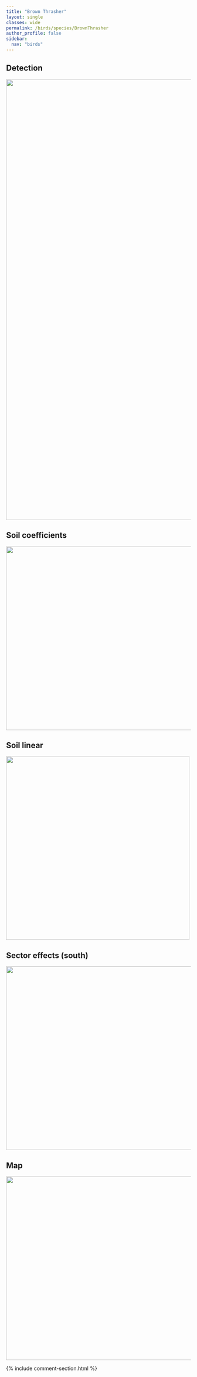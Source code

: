```yaml
---
title: "Brown Thrasher"
layout: single
classes: wide
permalink: /birds/species/BrownThrasher
author_profile: false
sidebar:
  nav: "birds"
---
```


<h2>Detection</h2>

<a href="https://drive.google.com/uc?export=view&id=1B3IXsKp_218hFRkFjxbpFw3vw9FsgJMb">
<img src="https://drive.google.com/uc?export=view&id=1B3IXsKp_218hFRkFjxbpFw3vw9FsgJMb" height = "1200" width = "800">
</a>

<h2>Soil coefficients</h2>

<a href="https://drive.google.com/uc?export=view&id=1APZC0QtSn3ettpS8CGu0WvvmKskdSAFk">
<img src="https://drive.google.com/uc?export=view&id=1APZC0QtSn3ettpS8CGu0WvvmKskdSAFk" height = "500" width = "1000">
</a>

<h2>Soil linear</h2>

<a href="https://drive.google.com/uc?export=view&id=1AgJbHGieZanC3XwElvvkyhowC8XQq2-q">
<img src="https://drive.google.com/uc?export=view&id=1AgJbHGieZanC3XwElvvkyhowC8XQq2-q" height = "500" width = "500">
</a>

<h2>Sector effects (south)</h2>

<a href="https://drive.google.com/uc?export=view&id=1gCusS6NJIlreg5XnXzn82DjIJTrEN8Va">
<img src="https://drive.google.com/uc?export=view&id=1gCusS6NJIlreg5XnXzn82DjIJTrEN8Va" height = "500" width = "1000">
</a>

<h2>Map</h2>

<a href="https://drive.google.com/uc?export=view&id=15S8k3wo4rSGYkTvklf27AZ4qWBerhmVY">
<img src="https://drive.google.com/uc?export=view&id=15S8k3wo4rSGYkTvklf27AZ4qWBerhmVY" height = "500" width = "1500">
</a>

{% include comment-section.html %}
